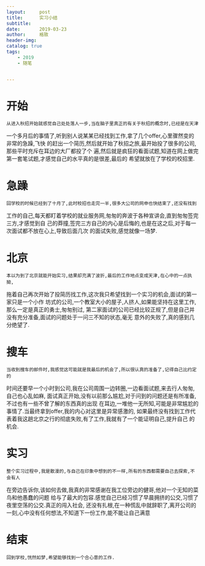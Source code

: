 ```yaml
---
layout:     post
title:      实习小结
subtitle:   
date:       2019-03-23
author:     格致
header-img: 
catalog: true
tags:
    - 2019
    - 随笔


---
```

# 开始
    从进入秋招开始就感觉自己处处落人一步,当在脑子里真正的有关于秋招的概念时,已经是在天津
 一个多月后的事情了,听到别人说某某已经找到工作,拿了几个offer,心里骤然变的非常的急躁,飞快
 的赶出一个简历,然后就开始了秋招之旅,最开始投了很多的公司,那些平时充斥在耳边的大厂都投了个
 遍,然后就是疯狂的看面试题,知道在网上做完第一套笔试题,才感觉自己的水平真的是很差,最后的
 希望就放在了学校的校招里.
# 急躁
    回学校的时候已经到了十月了,此时校招也走完一半,很多大公司的网申也快结束了,还没有找到
 工作的自己,每天都盯着学校的就业服务网,匆匆的奔波于各种宣讲会,直到匆匆签完三方,才感觉到自
 己的莽撞,签完三方自己的内心是后悔的,也是在这之后,对于每一次面试都不放在心上,导致后面几次
 的面试失败,感觉就像一场梦.
# 北京
    本以为到了北京就能开始实习,结果却充满了波折,最后的工作地点变成天津,在心中的一点执拗,
 拖着自己再次开始了投简历找工作,这次我只希望找到一个实习的机会,面试的第一家只是一个小作
 坊式的公司,一个教室大小的屋子,人挤人,如果能坚持在这里工作,那么一定是真正的勇士,匆匆别过,
 第二家面试的公司已经比较正规了,但是自己并没有充分准备,面试的问题处于一问三不知的状态,毫无
 意外的失败了,真的感到几分绝望了.
# 搜车
    当收到搜车的邮件时,我感觉这可能就是我最后的机会了,所以很认真的准备了,记得自己比约定的
 时间还要早一个小时到公司,我在公司周围一边转圈,一边看面试题,来去行人匆匆,自己也心乱如麻,
 面试真正开始,没有以前那么尴尬,对于问到的问题还是有所准备,不过也有一些不曾了解的东西真的出现
 在耳边,一堆他一无所知,可能是非常尴尬的事情了.当最终拿到offer,我的内心对这里是异常感激的,
 如果最终没有找到工作代表着我这趟北京之行的彻底失败,有了工作,我就有了一个能证明自己,提升自己
 的机会.
# 实习
    整个实习过程中,我是散漫的,与自己在印象中想到的不一样,所有的东西都需要自己去探索,不会有人
 在旁边告诉你,该如何去做,我真的非常感谢在我工位旁边的健哥,他对一个无知的菜鸟和他愚蠢的问题
 给与了最大的包容.感觉自己已经习惯了早晨拥挤的公交,习惯了夜里空荡的公交.真正的闯入社会,
 还没有扎根,在一种慌乱中就辞职了,离开公司的一刻,心中没有任何想法,不知道下一份工作,能不能让自己满意
# 结束
    回到学校,恍然如梦,希望能够找到一个合心意的工作.
  

